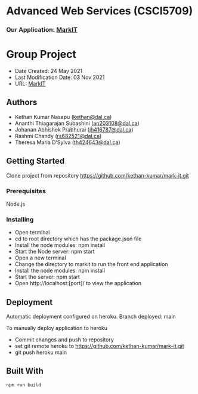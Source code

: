 # Advanced Web Services (CSCI5709)

### Our Application: [MarkIT](https://dal-markit.herokuapp.com/)

# Group Project

* Date Created: 24 May 2021
* Last Modification Date: 03 Nov 2021
* URL: [MarkIT](https://dal-markit.herokuapp.com/) 

## Authors

* Kethan Kumar Nasapu (kethan@dal.ca) 
* Ananthi Thiagarajan Subashini (an203108@dal.ca)
* Johanan Abhishek Prabhurai (jh416787@dal.ca)
* Rashmi Chandy (rs682521@dal.ca) 
* Theresa Maria D’Sylva (th424643@dal.ca)


## Getting Started

Clone project from repository https://github.com/kethan-kumar/mark-it.git

### Prerequisites

Node.js

### Installing

* Open terminal 
* cd to root directory which has the package.json file
* Install the node modules: npm install
* Start the Node server: npm start 
* Open a new terminal 
* Change the directory to markit to run the front end application
* Install the node modules: npm install
* Start the server: npm start
* Open http://localhost:[port]/ to view the application

## Deployment
Automatic deployment configured on heroku. 
Branch deployed: main

To manually deploy application to heroku 
* Commit changes and push to repository 
* set git remote heroku to https://github.com/kethan-kumar/mark-it.git
* git push heroku main

## Built With

```
npm run build
```

